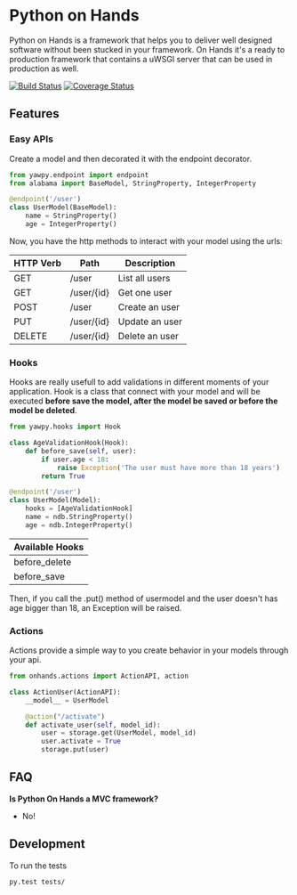 # Python on Hands

Python on Hands is a framework that helps you to deliver well designed software without been stucked in your framework. On Hands it's a ready to production framework that contains a uWSGI server that can be used in production as well. 

[![Build Status](https://travis-ci.org/felipevolpone/onhands.svg?branch=master)](https://travis-ci.org/felipevolpone/onhands)
[![Coverage Status](https://coveralls.io/repos/felipevolpone/onhands/badge.svg?branch=master&service=github)](https://coveralls.io/github/felipevolpone/onhands?branch=master)

## Features

### Easy APIs
Create a model and then decorated it with the endpoint decorator.
```python
from yawpy.endpoint import endpoint
from alabama import BaseModel, StringProperty, IntegerProperty

@endpoint('/user')
class UserModel(BaseModel):
    name = StringProperty()
    age = IntegerProperty()
```
Now, you have the http methods to interact with your model using the urls:

|HTTP Verb | Path | Description          |
|--------- | ---- | -------------------- |
|  GET     | /user| List all users       |
|  GET     | /user/{id} | Get one user   |
|  POST    | /user| Create an user       |
|  PUT     | /user/{id} | Update an user |
|  DELETE  | /user/{id} | Delete an user |


### Hooks
Hooks are really usefull to add validations in different moments of your application. Hook is a class that connect with your model and will be executed **before save the model, after the model be saved or before the model be deleted**.
```python
from yawpy.hooks import Hook

class AgeValidationHook(Hook):
    def before_save(self, user):
        if user.age < 18:
            raise Exception('The user must have more than 18 years')
        return True

@endpoint('/user')
class UserModel(Model):
    hooks = [AgeValidationHook]
    name = ndb.StringProperty()
    age = ndb.IntegerProperty()
```
| Available Hooks |
| --------------- |
|  before_delete  |
|  before_save    |  


Then, if you call the .put() method of usermodel and the user doesn't has age bigger than 18, an Exception will be raised.

### Actions
Actions provide a simple way to you create behavior in your models through your api.
```python
from onhands.actions import ActionAPI, action

class ActionUser(ActionAPI):
    __model__ = UserModel

    @action("/activate")
    def activate_user(self, model_id):
        user = storage.get(UserModel, model_id)
        user.activate = True
        storage.put(user)
```

## FAQ
**Is Python On Hands a MVC framework?**
- No!

## Development
To run the tests
```bash
py.test tests/
```